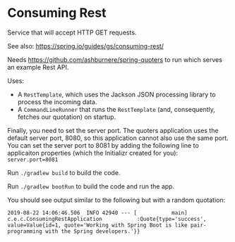 # Consuming Rest

Service that will accept HTTP GET requests.

See also: https://spring.io/guides/gs/consuming-rest/

Needs https://github.com/ashburnere/spring-quoters to run which serves an example Rest API.

Uses: 
* A `RestTemplate`, which uses the Jackson JSON processing library to process the incoming
  data.
* A `CommandLineRunner` that runs the `RestTemplate` (and, consequently, fetches our
  quotation) on startup.

Finally, you need to set the server port. The quoters application uses the default
server port, 8080, so this application cannot also use the same port. You can set
the server port to 8081 by adding the following line to applicaiton properties
(which the Initializr created for you): `server.port=8081`


Run `./gradlew build` to build the code.

Run `./gradlew bootRun` to build the code and run the app.


You should see output similar to the following but with a random quotation:

`2019-08-22 14:06:46.506  INFO 42940 --- [           main] c.e.c.ConsumingRestApplication           :Quote{type='success', value=Value{id=1, quote='Working with Spring Boot is like pair-programming with the Spring developers.'}}`


